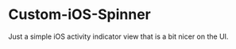 Custom-iOS-Spinner
==================

Just a simple iOS activity indicator view that is a bit nicer on the UI.
